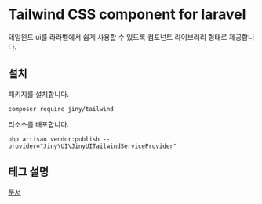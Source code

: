 # Tailwind CSS component for laravel
테일윈드 ui를 라라벨에서 쉽게 사용할 수 있도록 컴포넌트 라이브러리 형태로 제공합니다.

## 설치
패키지를 설치합니다.
```
composer require jiny/tailwind
```

리소스를 배포합니다.
```
php artisan vendor:publish --provider="Jiny\UI\JinyUITailwindServiceProvider"
```

## 테그 설명
[문서](https://jinyphp.github.io/tailwind)

